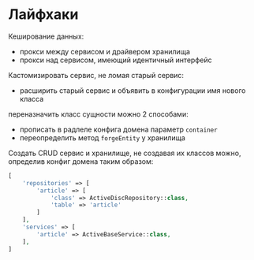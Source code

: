 Лайфхаки
========

Кеширование данных:

* прокси между сервисом и драйвером хранилища
* прокси над сервисом, имеющий идентичный интерфейс

Кастомизировать сервис, не ломая старый сервис:

* расширить старый сервис и объявить в конфигурации имя нового класса

переназначить класс сущности можно 2 способами: 

* прописать в радлеле конфига домена параметр `container`
* переопределить метод `forgeEntity` у хранилища

Создать CRUD сервис и хранилище, не создавая их классов можно, определив конфиг домена таким образом:

```php
[
	'repositories' => [
		'article' => [
			'class' => ActiveDiscRepository::class,
			'table' => 'article'
		]
	],
	'services' => [
		'article' => ActiveBaseService::class,
	],
]
```

